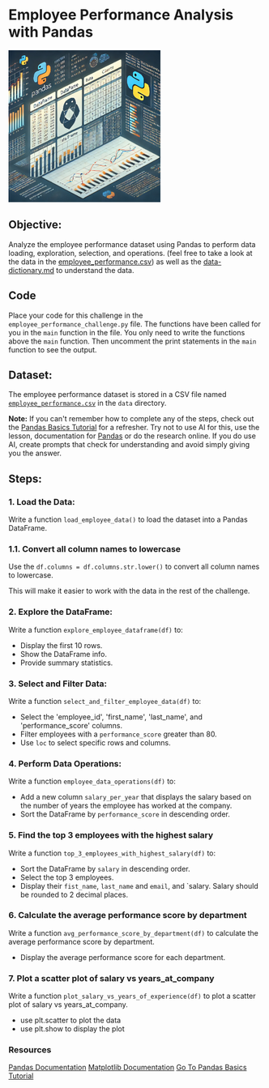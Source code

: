 # Employee Performance Analysis with Pandas

<img src="./assets/data-pandas.webp" alt="Pandas Logo" width="300">


## Objective:

Analyze the employee performance dataset using Pandas to perform data loading, exploration, selection, and operations. (feel free to take a look at the data in the [employee_performance.csv](./data/employee_performance.csv)) as well as the [data-dictionary.md](./data/data-dictionary.md) to understand the data.

## Code

Place your code for this challenge in the `employee_performance_challenge.py` file. The functions have been called for you in the `main` function in the file. You only need to write the functions above the `main` function. Then uncomment the print statements in the `main` function to see the output.

## Dataset:

The employee performance dataset is stored in a CSV file named [`employee_performance.csv`](./data/employee_performance.csv) in the `data` directory.

**Note:** If you can't remember how to complete any of the steps, check out the [Pandas Basics Tutorial](https://github.com/jdrichards-pursuit/week-5.1-python-theory) for a refresher. Try not to use AI for this, use the lesson, documentation for [Pandas](https://pandas.pydata.org/docs/) or do the research online. If you do use AI, create prompts that check for understanding and avoid simply giving you the answer.

## Steps:

### 1. Load the Data:

Write a function `load_employee_data()` to load the dataset into a Pandas DataFrame.

### 1.1. Convert all column names to lowercase

Use the `df.columns = df.columns.str.lower()` to convert all column names to lowercase.

This will make it easier to work with the data in the rest of the challenge.

### 2. Explore the DataFrame:

Write a function `explore_employee_dataframe(df)` to:

- Display the first 10 rows.
- Show the DataFrame info.
- Provide summary statistics.

### 3. Select and Filter Data:

Write a function `select_and_filter_employee_data(df)` to:

- Select the 'employee_id', 'first_name', 'last_name', and 'performance_score' columns.
- Filter employees with a `performance_score` greater than 80.
- Use `loc` to select specific rows and columns.

### 4. Perform Data Operations:

Write a function `employee_data_operations(df)` to:

- Add a new column `salary_per_year` that displays the salary based on the number of years the employee has worked at the company.
- Sort the DataFrame by `performance_score` in descending order.


### 5. Find the top 3 employees with the highest salary

Write a function `top_3_employees_with_highest_salary(df)` to:

- Sort the DataFrame by `salary` in descending order.
- Select the top 3 employees.
- Display their `fist_name`, `last_name` and `email`, and `salary. Salary should be rounded to 2 decimal places.


### 6. Calculate the average performance score by department

Write a function `avg_performance_score_by_department(df)` to calculate the average performance score by department.

- Display the average performance score for each department.

### 7. Plot a scatter plot of salary vs years_at_company

Write a function `plot_salary_vs_years_of_experience(df)` to plot a scatter plot of salary vs years_at_company. 

- use plt.scatter to plot the data
- use plt.show to display the plot




### Resources

[Pandas Documentation](https://pandas.pydata.org/docs/)
[Matplotlib Documentation](https://matplotlib.org/stable/users/index.html)
[Go To Pandas Basics Tutorial](https://github.com/jdrichards-pursuit/week-5.1-python-theory)

